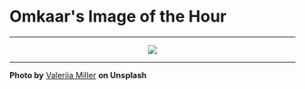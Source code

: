 # Omkaar's Image of the Hour

---

<div align="center">

<a href="https://unsplash.com/photos/coffee-is-brewing-in-a-glass-cup-Ng5UHsSsR98">
  <img src="https://images.unsplash.com/photo-1749137997054-d556a40051aa?crop=entropy&cs=tinysrgb&fit=max&fm=jpg&ixid=M3w3NjA2Nzh8MHwxfHJhbmRvbXx8fHx8fHx8fDE3NTA0MDI4MDB8&ixlib=rb-4.1.0&q=80&w=1080" style="max-width:100%; height:auto;">
</a>



</div>

---

**Photo by** [Valeriia Miller](https://unsplash.com/@valeriiamiller) **on Unsplash**
